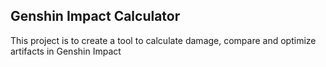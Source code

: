 ## Genshin Impact Calculator

This project is to create a tool to calculate damage, compare and optimize artifacts in Genshin Impact
